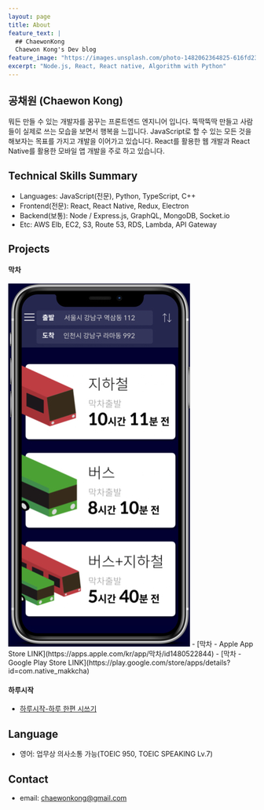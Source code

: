 ```yaml
---
layout: page
title: About
feature_text: |
  ## ChaewonKong
  Chaewon Kong's Dev blog
feature_image: "https://images.unsplash.com/photo-1482062364825-616fd23b8fc1?ixlib=rb-1.2.1&ixid=eyJhcHBfaWQiOjEyMDd9&auto=format&fit=crop&w=1350&q=80"
excerpt: "Node.js, React, React native, Algorithm with Python"
---
```


## 공채원 (Chaewon Kong)

뭐든 만들 수 있는 개발자를 꿈꾸는 프론트엔드 엔지니어 입니다. 뚝딱뚝딱 만들고 사람들이 실제로 쓰는 모습을 보면서 행복을 느낍니다. JavaScript로 할 수 있는 모든 것을 해보자는 목표를 가지고 개발을 이어가고 있습니다. React를 활용한 웹 개발과 React Native를 활용한 모바일 앱 개발을 주로 하고 있습니다.

## Technical Skills Summary

- Languages: JavaScript(전문), Python, TypeScript, C++
- Frontend(전문): React, React Native, Redux, Electron
- Backend(보통): Node / Express.js, GraphQL, MongoDB, Socket.io
- Etc: AWS Elb, EC2, S3, Route 53, RDS, Lambda, API Gateway

## Projects

#### 막차

<img src="https://github.com/ChaeWonKong/image-resource/blob/master/mock.jpeg?raw=true" />
- [막차 - Apple App Store LINK](https://apps.apple.com/kr/app/막차/id1480522844)
- [막차 - Google Play Store LINK](https://play.google.com/store/apps/details?id=com.native_makkcha)

#### 하루시작

- [하루시작-하루 한편 시쓰기](https://harusijak.com)

## Language

- 영어: 업무상 의사소통 가능(TOEIC 950, TOEIC SPEAKING Lv.7)

## Contact

- email: chaewonkong@gmail.com
